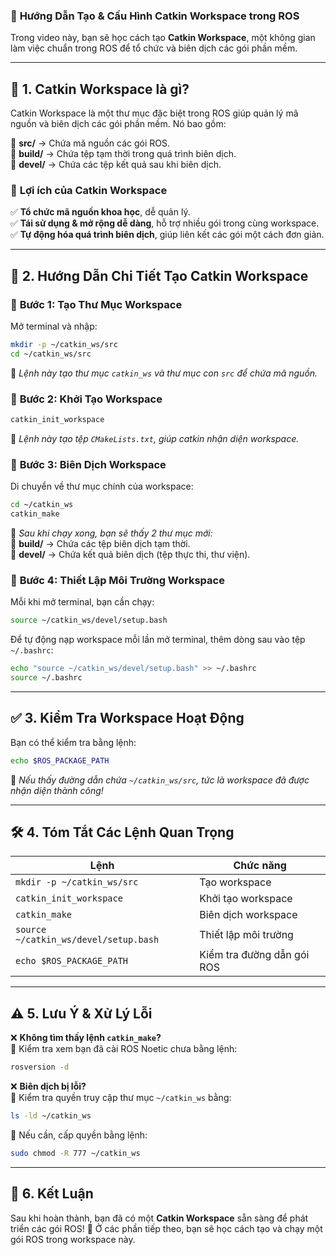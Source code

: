 ### 🚀 **Hướng Dẫn Tạo & Cấu Hình Catkin Workspace trong ROS**  

Trong video này, bạn sẽ học cách tạo **Catkin Workspace**, một không gian làm việc chuẩn trong ROS để tổ chức và biên dịch các gói phần mềm.  

---

## 📌 **1. Catkin Workspace là gì?**  
Catkin Workspace là một thư mục đặc biệt trong ROS giúp quản lý mã nguồn và biên dịch các gói phần mềm. Nó bao gồm:  

📂 **src/** → Chứa mã nguồn các gói ROS.  
📂 **build/** → Chứa tệp tạm thời trong quá trình biên dịch.  
📂 **devel/** → Chứa các tệp kết quả sau khi biên dịch.  

### 🎯 **Lợi ích của Catkin Workspace**  
✅ **Tổ chức mã nguồn khoa học**, dễ quản lý.  
✅ **Tái sử dụng & mở rộng dễ dàng**, hỗ trợ nhiều gói trong cùng workspace.  
✅ **Tự động hóa quá trình biên dịch**, giúp liên kết các gói một cách đơn giản.  

---

## 🔧 **2. Hướng Dẫn Chi Tiết Tạo Catkin Workspace**  
### 🔹 **Bước 1: Tạo Thư Mục Workspace**  
Mở terminal và nhập:  
```bash
mkdir -p ~/catkin_ws/src
cd ~/catkin_ws/src
```
📌 *Lệnh này tạo thư mục `catkin_ws` và thư mục con `src` để chứa mã nguồn.*  

### 🔹 **Bước 2: Khởi Tạo Workspace**  
```bash
catkin_init_workspace
```
📌 *Lệnh này tạo tệp `CMakeLists.txt`, giúp catkin nhận diện workspace.*  

### 🔹 **Bước 3: Biên Dịch Workspace**  
Di chuyển về thư mục chính của workspace:  
```bash
cd ~/catkin_ws
catkin_make
```
📌 *Sau khi chạy xong, bạn sẽ thấy 2 thư mục mới:*  
📂 **build/** → Chứa các tệp biên dịch tạm thời.  
📂 **devel/** → Chứa kết quả biên dịch (tệp thực thi, thư viện).  

### 🔹 **Bước 4: Thiết Lập Môi Trường Workspace**  
Mỗi khi mở terminal, bạn cần chạy:  
```bash
source ~/catkin_ws/devel/setup.bash
```
Để tự động nạp workspace mỗi lần mở terminal, thêm dòng sau vào tệp `~/.bashrc`:  
```bash
echo "source ~/catkin_ws/devel/setup.bash" >> ~/.bashrc
source ~/.bashrc
```

---

## ✅ **3. Kiểm Tra Workspace Hoạt Động**  
Bạn có thể kiểm tra bằng lệnh:  
```bash
echo $ROS_PACKAGE_PATH
```
📌 *Nếu thấy đường dẫn chứa `~/catkin_ws/src`, tức là workspace đã được nhận diện thành công!*  

---

## 🛠 **4. Tóm Tắt Các Lệnh Quan Trọng**  

| Lệnh | Chức năng |
|------|----------|
| `mkdir -p ~/catkin_ws/src` | Tạo workspace |
| `catkin_init_workspace` | Khởi tạo workspace |
| `catkin_make` | Biên dịch workspace |
| `source ~/catkin_ws/devel/setup.bash` | Thiết lập môi trường |
| `echo $ROS_PACKAGE_PATH` | Kiểm tra đường dẫn gói ROS |

---

## ⚠️ **5. Lưu Ý & Xử Lý Lỗi**  
❌ **Không tìm thấy lệnh `catkin_make`?**  
🔹 Kiểm tra xem bạn đã cài ROS Noetic chưa bằng lệnh:  
```bash
rosversion -d
```  

❌ **Biên dịch bị lỗi?**  
🔹 Kiểm tra quyền truy cập thư mục `~/catkin_ws` bằng:  
```bash
ls -ld ~/catkin_ws
```  
🔹 Nếu cần, cấp quyền bằng lệnh:  
```bash
sudo chmod -R 777 ~/catkin_ws
```  

---

## 🎯 **6. Kết Luận**  
Sau khi hoàn thành, bạn đã có một **Catkin Workspace** sẵn sàng để phát triển các gói ROS! 🚀 Ở các phần tiếp theo, bạn sẽ học cách tạo và chạy một gói ROS trong workspace này.